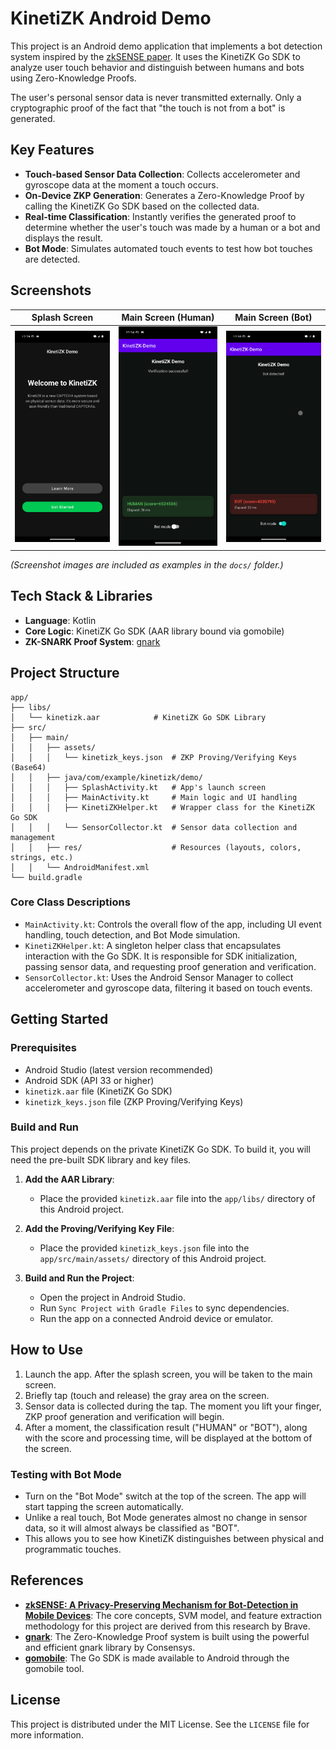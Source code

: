 # KinetiZK Android Demo

This project is an Android demo application that implements a bot detection system inspired by the [zkSENSE paper](https://brave.com/blog/zksense-a-privacy-preserving-mechanism-for-bot-detection-in-mobile-devices/). It uses the KinetiZK Go SDK to analyze user touch behavior and distinguish between humans and bots using Zero-Knowledge Proofs.

The user's personal sensor data is never transmitted externally. Only a cryptographic proof of the fact that "the touch is not from a bot" is generated.

## Key Features

-   **Touch-based Sensor Data Collection**: Collects accelerometer and gyroscope data at the moment a touch occurs.
-   **On-Device ZKP Generation**: Generates a Zero-Knowledge Proof by calling the KinetiZK Go SDK based on the collected data.
-   **Real-time Classification**: Instantly verifies the generated proof to determine whether the user's touch was made by a human or a bot and displays the result.
-   **Bot Mode**: Simulates automated touch events to test how bot touches are detected.

## Screenshots

| Splash Screen | Main Screen (Human) | Main Screen (Bot) |
| :---: | :---: | :---: |
| <img src="docs/splash.png" width="250"> | <img src="docs/main_human.png" width="250"> | <img src="docs/main_bot.png" width="250"> |

*(Screenshot images are included as examples in the `docs/` folder.)*

## Tech Stack & Libraries

-   **Language**: Kotlin
-   **Core Logic**: KinetiZK Go SDK (AAR library bound via gomobile)
-   **ZK-SNARK Proof System**: [gnark](https://github.com/Consensys/gnark)

## Project Structure

```
app/
├── libs/
│   └── kinetizk.aar            # KinetiZK Go SDK Library
├── src/
│   ├── main/
│   │   ├── assets/
│   │   │   └── kinetizk_keys.json  # ZKP Proving/Verifying Keys (Base64)
│   │   ├── java/com/example/kinetizk/demo/
│   │   │   ├── SplashActivity.kt   # App's launch screen
│   │   │   ├── MainActivity.kt     # Main logic and UI handling
│   │   │   ├── KinetiZKHelper.kt   # Wrapper class for the KinetiZK Go SDK
│   │   │   └── SensorCollector.kt  # Sensor data collection and management
│   │   ├── res/                    # Resources (layouts, colors, strings, etc.)
│   │   └── AndroidManifest.xml
└── build.gradle
```

### Core Class Descriptions

-   `MainActivity.kt`: Controls the overall flow of the app, including UI event handling, touch detection, and Bot Mode simulation.
-   `KinetiZKHelper.kt`: A singleton helper class that encapsulates interaction with the Go SDK. It is responsible for SDK initialization, passing sensor data, and requesting proof generation and verification.
-   `SensorCollector.kt`: Uses the Android Sensor Manager to collect accelerometer and gyroscope data, filtering it based on touch events.

## Getting Started

### Prerequisites

-   Android Studio (latest version recommended)
-   Android SDK (API 33 or higher)
-   `kinetizk.aar` file (KinetiZK Go SDK)
-   `kinetizk_keys.json` file (ZKP Proving/Verifying Keys)

### Build and Run

This project depends on the private KinetiZK Go SDK. To build it, you will need the pre-built SDK library and key files.

1.  **Add the AAR Library**:
    -   Place the provided `kinetizk.aar` file into the `app/libs/` directory of this Android project.

2.  **Add the Proving/Verifying Key File**:
    -   Place the provided `kinetizk_keys.json` file into the `app/src/main/assets/` directory of this Android project.

3.  **Build and Run the Project**:
    -   Open the project in Android Studio.
    -   Run `Sync Project with Gradle Files` to sync dependencies.
    -   Run the app on a connected Android device or emulator.

## How to Use

1.  Launch the app. After the splash screen, you will be taken to the main screen.
2.  Briefly tap (touch and release) the gray area on the screen.
3.  Sensor data is collected during the tap. The moment you lift your finger, ZKP proof generation and verification will begin.
4.  After a moment, the classification result ("HUMAN" or "BOT"), along with the score and processing time, will be displayed at the bottom of the screen.

### Testing with Bot Mode

-   Turn on the "Bot Mode" switch at the top of the screen. The app will start tapping the screen automatically.
-   Unlike a real touch, Bot Mode generates almost no change in sensor data, so it will almost always be classified as "BOT".
-   This allows you to see how KinetiZK distinguishes between physical and programmatic touches.

## References

-   **[zkSENSE: A Privacy-Preserving Mechanism for Bot-Detection in Mobile Devices](https://brave.com/blog/zksense-a-privacy-preserving-mechanism-for-bot-detection-in-mobile-devices/)**: The core concepts, SVM model, and feature extraction methodology for this project are derived from this research by Brave.
-   **[gnark](https://github.com/Consensys/gnark)**: The Zero-Knowledge Proof system is built using the powerful and efficient gnark library by Consensys.
-   **[gomobile](https://pkg.go.dev/golang.org/x/mobile/cmd/gomobile)**: The Go SDK is made available to Android through the gomobile tool.

## License

This project is distributed under the MIT License. See the `LICENSE` file for more information.